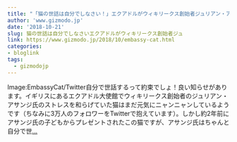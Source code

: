 ```yaml
---
title: "「猫の世話は自分でしなさい！」エクアドルがウィキリークス創始者ジュリアン・アサンジを叱った"
author: 'www.gizmodo.jp'
date: '2018-10-21'
slug: 猫の世話は自分でしなさいエクアドルがウィキリークス創始者ジュ
link: https://www.gizmodo.jp/2018/10/embassy-cat.html
categories:
- bloglink
tags:
  - gizmodojp
---
```


Image:EmbassyCat/Twitter自分で世話するって約束でしょ！良い知らせがあります。イギリスにあるエクアドル大使館でウィキリークス創始者のジュリアン・アサンジ氏のストレスを和らげていた猫はまだ元気にニャンニャンしているようです（ちなみに3万人のフォロワーをTwitterで抱えています）。しかし約2年前にアサンジ氏の子どもからプレゼントされたこの猫ですが、アサンジ氏はちゃんと自分で世[... <i class="fas fa-external-link-alt"></i>](https://www.gizmodo.jp/2018/10/embassy-cat.html)

